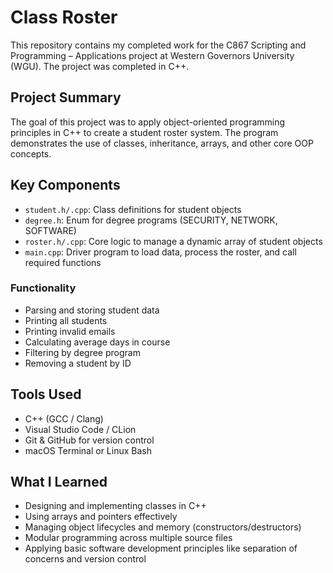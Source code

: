 # Class Roster

This repository contains my completed work for the C867 Scripting and Programming – Applications project at Western Governors University (WGU). The project was completed in C++.

## Project Summary

The goal of this project was to apply object-oriented programming principles in C++ to create a student roster system. The program demonstrates the use of classes, inheritance, arrays, and other core OOP concepts.

## Key Components

- `student.h/.cpp`: Class definitions for student objects
- `degree.h`: Enum for degree programs (SECURITY, NETWORK, SOFTWARE)
- `roster.h/.cpp`: Core logic to manage a dynamic array of student objects
- `main.cpp`: Driver program to load data, process the roster, and call required functions

### Functionality

- Parsing and storing student data
- Printing all students
- Printing invalid emails
- Calculating average days in course
- Filtering by degree program
- Removing a student by ID

## Tools Used

- C++ (GCC / Clang)
- Visual Studio Code / CLion
- Git & GitHub for version control
- macOS Terminal or Linux Bash

## What I Learned

- Designing and implementing classes in C++
- Using arrays and pointers effectively
- Managing object lifecycles and memory (constructors/destructors)
- Modular programming across multiple source files
- Applying basic software development principles like separation of concerns and version control

